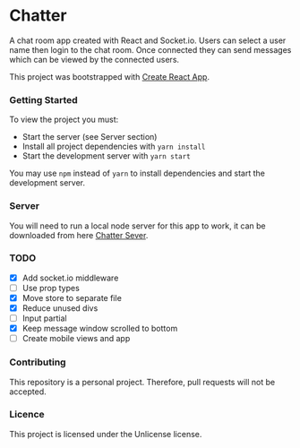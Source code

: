 # Chatter

A chat room app created with React and Socket.io. Users can select a user name then login to the chat room. Once 
connected they can send messages which can be viewed by the connected users.

This project was bootstrapped with [Create React App](https://github.com/facebookincubator/create-react-app).

### Getting Started

To view the project you must:

* Start the server (see Server section)
* Install all project dependencies with `yarn install`
* Start the development server with `yarn start`

You may use `npm` instead of `yarn` to install dependencies and start the development server.

### Server

You will need to run a local node server for this app to work, it can be downloaded from here 
[Chatter Sever](https://github.com/jeanmarcjones/chatter-server).

### TODO

- [x] Add socket.io middleware
- [ ] Use prop types
- [x] Move store to separate file
- [x] Reduce unused divs
- [ ] Input partial
- [x] Keep message window scrolled to bottom
- [ ] Create mobile views and app

### Contributing

This repository is a personal project. Therefore, pull requests will not be accepted.

### Licence

This project is licensed under the Unlicense license.
